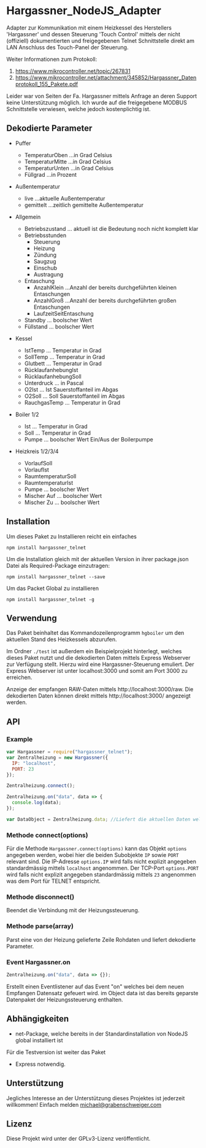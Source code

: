 # Hargassner_NodeJS_Adapter

Adapter zur Kommunikation mit einem Heizkessel des Herstellers 'Hargassner' und dessen Steuerung 'Touch Control' mittels der nicht (offiziell) dokumentierten und freigegebenen Telnet Schnittstelle direkt am LAN Anschluss des Touch-Panel der Steuerung.

Weiter Informationen zum Protokoll:

1. https://www.mikrocontroller.net/topic/267831
2. https://www.mikrocontroller.net/attachment/345852/Hargassner_Datenprotokoll_155_Pakete.pdf

Leider war von Seiten der Fa. Hargassner mittels Anfrage an deren Support keine Unterstützung möglich.
Ich wurde auf die freigegebene MODBUS Schnittstelle verwiesen, welche jedoch kostenplichtig ist.

## Dekodierte Parameter

- Puffer

  - TemperaturOben ...in Grad Celsius
  - TemperaturMitte ...in Grad Celsius
  - TemperaturUnten ...in Grad Celsius
  - Füllgrad ...in Prozent

- Außentemperatur

  - live ...aktuelle Außentemperatur
  - gemittelt ...zeitlich gemittelte Außentemperatur

- Allgemein
  - Betriebszustand ... aktuell ist die Bedeutung noch nicht komplett klar
  - Betriebsstunden
    - Steuerung
    - Heizung
    - Zündung
    - Saugzug
    - Einschub
    - Austragung
  - Entaschung
    - AnzahlKlein ...Anzahl der bereits durchgeführten kleinen Entaschungen
    - AnzahlGroß ...Anzahl der bereits durchgeführten großen Entaschungen
    - LaufzeitSeitEntaschung
  - Standby ... boolscher Wert
  - Füllstand ... boolscher Wert
- Kessel

  - IstTemp ... Temperatur in Grad
  - SollTemp ... Temperatur in Grad
  - Glutbett ... Temperatur in Grad
  - RücklaufanhebungIst
  - RücklaufanhebungSoll
  - Unterdruck ... in Pascal
  - O2Ist ... Ist Sauerstoffanteil im Abgas
  - O2Soll ... Soll Sauerstoffanteil im Abgas
  - RauchgasTemp ... Temperatur in Grad

- Boiler 1/2

  - Ist ... Temperatur in Grad
  - Soll ... Temperatur in Grad
  - Pumpe ... boolscher Wert Ein/Aus der Boilerpumpe

- Heizkreis 1/2/3/4
  - VorlaufSoll
  - VorlaufIst
  - RaumtemperaturSoll
  - RaumtemperaturIst
  - Pumpe ... boolscher Wert
  - Mischer Auf ... boolscher Wert
  - Mischer Zu ... boolscher Wert

## Installation

Um dieses Paket zu Installieren reicht ein einfaches

```
npm install hargassner_telnet
```

Um die Installation gleich mit der aktuellen Version in ihrer package.json Datei als Required-Package einzutragen:

```
npm install hargassner_telnet --save
```

Um das Packet Global zu installieren

```
npm install hargassner_telnet -g
```

## Verwendung

Das Paket beinhaltet das Kommandozeilenprogramm `hgboiler` um den aktuellen Stand des Heizkessels abzurufen.

Im Ordner `./test` ist außerdem ein Beispielprojekt hinterlegt, welches dieses Paket nutzt und die dekodierten Daten mittels Express Webserver zur Verfügung stellt.
Hierzu wird eine Hargassner-Steuerung emuliert.
Der Express Webserver ist unter localhost:3000 und somit am Port 3000 zu erreichen.

Anzeige der empfangen RAW-Daten mittels http://localhost:3000/raw.
Die dekodierten Daten können direkt mittels http://localhost:3000/ angezeigt werden.

## API

### Example

```javascript
var Hargassner = require("hargassner_telnet");
var Zentralheizung = new Hargassner({
  IP: "localhost",
  PORT: 23
});

Zentralheizung.connect();

Zentralheizung.on("data", data => {
  console.log(data);
});

var DataObject = Zentralheizung.data; //Liefert die aktuellen Daten welche aus dem Datensatz extrahiert wurden.
```

### Methode connect(options)

Für die Methode `Hargassner.connect(options)` kann das Objekt `options` angegeben werden, wobei hier die beiden Subobjekte `IP` sowie `PORT` relevant sind.
Die IP-Adresse `options.IP` wird falls nicht explizit angegeben standardmässig mittels `localhost` angenommen.
Der TCP-Port `options.PORT` wird falls nicht explizit angegeben standardmässig mittels `23` angenommen was dem Port für TELNET entspricht.

### Methode disconnect()

Beendet die Verbindung mit der Heizungssteuerung.

### Methode parse(array)

Parst eine von der Heizung gelieferte Zeile Rohdaten und liefert dekodierte Parameter.

### Event Hargassner.on

```javascript
Zentralheizung.on("data", data => {});
```

Erstellt einen Eventlistener auf das Event "on" welches bei dem neuen Empfangen Datensatz gefeuert wird.
im Object data ist das bereits geparste Datenpaket der Heizungssteuerung enthalten.

## Abhängigkeiten

- net-Package, welche bereits in der Standardinstallation von NodeJS global installiert ist

Für die Testversion ist weiter das Paket

- Express notwendig.

## Unterstützung

Jegliches Interesse an der Unterstützung dieses Projektes ist jederzeit willkommen!
Einfach melden michael@grabenschweiger.com

## Lizenz
Diese Projekt wird unter der GPLv3-Lizenz veröffentlicht.
